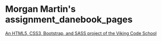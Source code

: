 # Morgan Martin's  assignment_danebook_pages

[An HTML5, CSS3, Bootstrap, and SASS project of the Viking Code School](http://www.vikingcodeschool.com)
